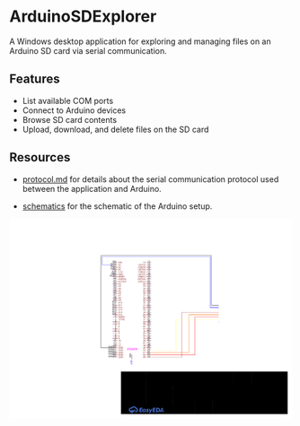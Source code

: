# ArduinoSDExplorer

A Windows desktop application for exploring and managing files on an Arduino SD card via serial communication.

## Features

- List available COM ports
- Connect to Arduino devices
- Browse SD card contents
- Upload, download, and delete files on the SD card

## Resources

- [protocol.md](docs/protocol.md) for details about the serial communication protocol used between the application and
  Arduino.

- [schematics](docs/schematics) for the schematic of the Arduino setup.

![schematic](docs/schematics/schematic_mega.svg)

